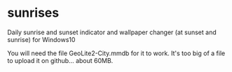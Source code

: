 # sunrises
Daily sunrise and sunset indicator and wallpaper changer (at sunset and sunrise) for Windows10

You will need the file GeoLite2-City.mmdb for it to work. It's too big of a file to upload it on github... about 60MB.
